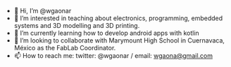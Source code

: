 - 👋 Hi, I’m @wgaonar
- 👀 I’m interested in teaching about electronics, programming, embedded systems and 3D modelling and 3D printing.
- 🌱 I’m currently learning how to develop android apps with kotlin
- 💞️ I’m looking to collaborate with Marymount High School in Cuernavaca, México as the FabLab Coordinator. 
- 📫 How to reach me: twitter: @wgaonar / email: wgaona@gmail.com

<!---
wgaonar/wgaonar is a ✨ special ✨ repository because its `README.md` (this file) appears on your GitHub profile.
You can click the Preview link to take a look at your changes.
--->
